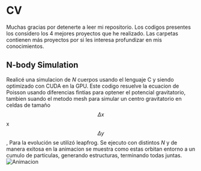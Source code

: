 # CV
Muchas gracias por detenerte a leer mi repositorio.
Los codigos presentes los considero los 4 mejores proyectos que he realizado.
Las carpetas contienen más proyectos por si les interesa profundizar en mis conocimientos.
## N-body Simulation
Realicé una simulacion de *N* cuerpos usando el lenguaje C y siendo optimizado con CUDA en la GPU. Este codigo resuelve la ecuacion de Poisson usando diferencias fintias para optener el potencial gravitatorio, tambien suando el metodo mesh para simular un centro gravitatorio en celdas de tamaño $$\Delta x $$ x $$\Delta y $$, Para la evolución se utilizó leapfrog. Se ejecuto con distintos *N* y de manera exitosa en la animacion se muestra como estas orbitan entorno a un cumulo de particulas, generando estructuras, terminando todas juntas.
![Animacion](%20%28CUDA%29/Nbody/animacion_n_cuerpos.gif)
##
##
##
